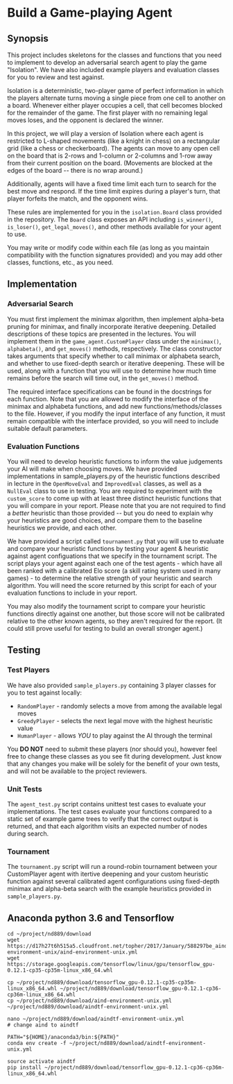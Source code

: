 
# Build a Game-playing Agent

## Synopsis

This project includes skeletons for the classes and functions that you need to implement to develop an adversarial search agent to play the game "Isolation".  We have also included example players and evaluation classes for you to review and test against.

Isolation is a deterministic, two-player game of perfect information in which the players alternate turns moving a single piece from one cell to another on a board.  Whenever either player occupies a cell, that cell becomes blocked for the remainder of the game.  The first player with no remaining legal moves loses, and the opponent is declared the winner.

In this project, we will play a version of Isolation where each agent is restricted to L-shaped movements (like a knight in chess) on a rectangular grid (like a chess or checkerboard).  The agents can move to any open cell on the board that is 2-rows and 1-column or 2-columns and 1-row away from their current position on the board. (Movements are blocked at the edges of the board -- there is no wrap around.)

Additionally, agents will have a fixed time limit each turn to search for the best move and respond.  If the time limit expires during a player's turn, that player forfeits the match, and the opponent wins.

These rules are implemented for you in the `isolation.Board` class provided in the repository. The `Board` class exposes an API including `is_winner()`, `is_loser()`, `get_legal_moves()`, and other methods available for your agent to use.

You may write or modify code within each file (as long as you maintain compatibility with the function signatures provided) and you may add other classes, functions, etc., as you need.


## Implementation

### Adversarial Search

You must first implement the minimax algorithm, then implement alpha-beta pruning for minimax, and finally incorporate iterative deepening.  Detailed descriptions of these topics are presented in the lectures.  You will implement them in the `game_agent.CustomPlayer` class under the `minimax()`, `alphabeta()`, and `get_moves()` methods, respectively.  The class constructor takes arguments that specify whether to call minimax or alphabeta search, and whether to use fixed-depth search or iterative deepening. These will be used, along with a function that you will use to determine how much time remains before the search will time out, in the `get_moves()` method.

The required interface specifications can be found in the docstrings for each function.  Note that you are allowed to modify the interface of the minimax and alphabeta functions, and add new functions/methods/classes to the file.  However, if you modify the input interface of any function, it must remain compatible with the interface provided, so you will need to include suitable default parameters.


### Evaluation Functions

You will need to develop heuristic functions to inform the value judgements your AI will make when choosing moves.  We have provided implementations in sample_players.py of the heuristic functions described in lecture in the `OpenMoveEval` and `ImprovedEval` classes, as well as a `NullEval` class to use in testing.  You are required to experiment with the `custom_score` to come up with at least three distinct heuristic functions that you will compare in your report.  Please note that you are not required to find a _better_ heuristic than those provided -- but you do need to explain why your heuristics are good choices, and compare them to the baseline heuristics we provide, and each other.

We have provided a script called `tournament.py` that you will use to evaluate and compare your heuristic functions by testing your agent & heuristic against agent configuations that we specify in the tournament script.  The script plays your agent against each one of the test agents - which have all been ranked with a calibrated Elo score (a skill rating system used in many games) - to determine the relative strength of your heuristic and search algorithm.  You will need the score returned by this script for each of your evaluation functions to include in your report.

You may also modify the tournament script to compare your heuristic functions directly against one another, but those score will not be calibrated relative to the other known agents, so they aren't required for the report. (It could still prove useful for testing to build an overall stronger agent.)


## Testing

### Test Players

We have also provided `sample_players.py` containing 3 player classes for you to test against locally:

- `RandomPlayer` - randomly selects a move from among the available legal moves
- `GreedyPlayer` - selects the next legal move with the highest heuristic value
- `HumanPlayer`  - allows *YOU* to play against the AI through the terminal

You **DO NOT** need to submit these players (nor should you), however feel free to change these classes as you see fit during development. Just know that any changes you make will be solely for the benefit of your own tests, and will not be available to the project reviewers.

### Unit Tests

The `agent_test.py` script contains unittest test cases to evaluate your implementations.  The test cases evaluate your functions compared to a static set of example game trees to verify that the correct output is returned, and that each algorithm visits an expected number of nodes during search.

### Tournament

The `tournament.py` script will run a round-robin tournament between your CustomPlayer agent with itertive deepening and your custom heuristic function against several calibrated agent configurations using fixed-depth minimax and alpha-beta search with the example heuristics provided in `sample_players.py`.


## Anaconda python 3.6 and Tensorflow

    cd ~/project/nd889/download
    wget https://d17h27t6h515a5.cloudfront.net/topher/2017/January/588297be_aind-environment-unix/aind-environment-unix.yml
    wget https://storage.googleapis.com/tensorflow/linux/gpu/tensorflow_gpu-0.12.1-cp35-cp35m-linux_x86_64.whl
    
    cp ~/project/nd889/download/tensorflow_gpu-0.12.1-cp35-cp35m-linux_x86_64.whl ~/project/nd889/download/tensorflow_gpu-0.12.1-cp36-cp36m-linux_x86_64.whl
    cp ~/project/nd889/download/aind-environment-unix.yml ~/project/nd889/download/aindtf-environment-unix.yml
    
    nano ~/project/nd889/download/aindtf-environment-unix.yml
    # change aind to aindtf
    
    PATH="${HOME}/anaconda3/bin:${PATH}"
    conda env create -f ~/project/nd889/download/aindtf-environment-unix.yml
    
    source activate aindtf
    pip install ~/project/nd889/download/tensorflow_gpu-0.12.1-cp36-cp36m-linux_x86_64.whl
